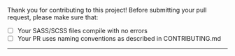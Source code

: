 Thank you for contributing to this project! Before submitting your pull request, please make sure that:

- [ ] Your SASS/SCSS files compile with no errors
- [ ] Your PR uses naming conventions as described in CONTRIBUTING.md

---

